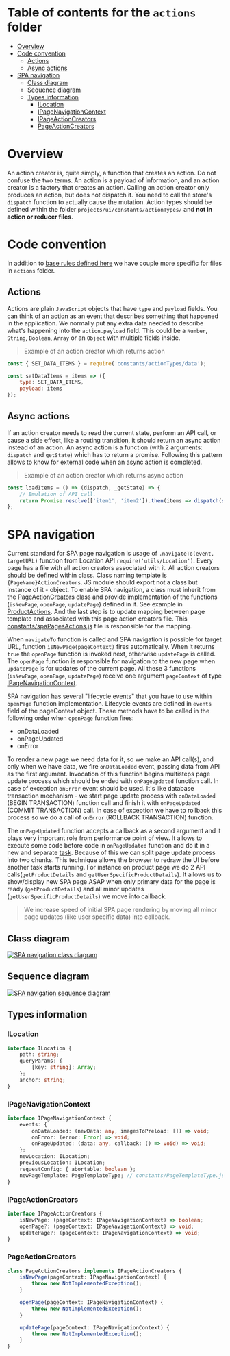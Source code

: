 # Table of contents for the `actions` folder

-   [Overview](#overview)
-   [Code convention](#code-convention)
    -   [Actions](#actions)
    -   [Async actions](#async-actions)
-   [SPA navigation](#spa-navigation)
    -   [Class diagram](#class-diagram)
    -   [Sequence diagram](#sequence-diagram)
    -   [Types information](#types-information)
        -   [ILocation](#ilocation)
        -   [IPageNavigationContext](#ipagenavigationcontext)
        -   [IPageActionCreators](#ipageactioncreators)
        -   [PageActionCreators](#pageactioncreators)

# Overview

An action creator is, quite simply, a function that creates an action. Do not confuse the two terms. An action is a payload of information, and an action creator is a factory that creates an action. Calling an action creator only produces an action, but does not dispatch it. You need to call the store's `dispatch` function to actually cause the mutation. Action types should be defined within the folder `projects/ui/constants/actionTypes/` and **not in action or reducer files**.

# Code convention

In addition to [base rules defined here](../../../README.md) we have couple more specific for files in `actions` folder.

## Actions

Actions are plain `JavaScript` objects that have `type` and `payload` fields. You can think of an action as an event that describes something that happened in the application. We normally put any extra data needed to describe what's happening into the `action.payload` field. This could be a `Number`, `String`, `Boolean`, `Array` or an `Object` with multiple fields inside.

> Example of an action creator which returns action

```js
const { SET_DATA_ITEMS } = require('constants/actionTypes/data');

const setDataItems = items => ({
    type: SET_DATA_ITEMS,
    payload: items
});
```

## Async actions

If an action creator needs to read the current state, perform an API call, or cause a side effect, like a routing transition, it should return an async action instead of an action. An async action is a function (with 2 arguments: `dispatch` and `getState`) which has to return a promise. Following this pattern allows to know for external code when an async action is completed.

> Example of an action creator which returns async action

```js
const loadItems = () => (dispatch, _getState) => {
    // Emulation of API call.
    return Promise.resolve(['item1', 'item2']).then(items => dispatch(setDataItems(items)));
};
```

# SPA navigation

Current standard for SPA page navigation is usage of `.navigateTo(event, targetURL)` function from Location API `require('utils/Location')`. Every page has a file with all action creators associated with it. All action creators should be defined within class. Class naming template is `{PageName}ActionCreators`. JS module should export not a class but instance of it - object. To enable SPA navigation, a class must inherit from the [PageActionCreators](#pageactioncreators) class and provide implementation of the functions (`isNewPage`, `openPage`, `updatePage`) defined in it. See example in [ProductActions](../actions/ProductActions.js). And the last step is to update mapping between page template and associated with this page action creators file. This [constants/spaPagesActions.js](../constants/spaPagesActions.js) file is responsible for the mapping.

When `navigateTo` function is called and SPA navigation is possible for target URL, function `isNewPage(pageContext)` fires automatically. When it returns `true` the `openPage` function is invoked next, otherwise `updatePage` is called. The `openPage` function is responsible for navigation to the new page when `updatePage` is for updates of the current page. All these 3 functions (`isNewPage`, `openPage`, `updatePage`) receive one argument `pageContext` of type [IPageNavigationContext](#ipagenavigationcontext).

SPA navigation has several "lifecycle events" that you have to use within `openPage` function implementation. Lifecycle events are defined in `events` field of the pageContext object. These methods have to be called in the following order when `openPage` function fires:

-   onDataLoaded
-   onPageUpdated
-   onError

To render a new page we need data for it, so we make an API call(s), and only when we have data, we fire `onDataLoaded` event, passing data from API as the first argument. Invocation of this function begins multisteps page update process which should be ended with `onPageUpdated` function call. In case of exception `onError` event should be used. It's like database transaction mechanism - we start page update process with `onDataLoaded` (BEGIN TRANSACTION) function call and finish it with `onPageUpdated` (COMMIT TRANSACTION) call. In case of exception we have to rollback this process so we do a call of `onError` (ROLLBACK TRANSACTION) function.

The `onPageUpdated` function accepts a callback as a second argument and it plays very important role from performance point of view. It allows to execute some code before code in `onPageUpdated` function and do it in a new and separate [task](https://developer.mozilla.org/en-US/docs/Web/API/HTML_DOM_API/Microtask_guide#tasks). Because of this we can split page update process into two chunks. This technique allows the browser to redraw the UI before another task starts running. For instance on product page we do 2 API calls(`getProductDetails` and `getUserSpecificProductDetails`). It allows us to show/display new SPA page ASAP when only primary data for the page is ready (`getProductDetails`) and all minor updates (`getUserSpecificProductDetails`) we move into callback.

> We increase speed of initial SPA page rendering by moving all minor page updates (like user specific data) into callback.

## Class diagram

[![SPA navigation class diagram](../../../documentation/artifacts/spaNavigationClassDiagram.svg)](https://lucid.app/lucidchart/5a489d59-5c66-4e8f-bb2d-05a883ed5e03/edit?viewport_loc=-432%2C-87%2C3072%2C1555%2CHWEp-vi-RSFO&invitationId=inv_11450988-c8b8-449c-b305-7a288d66c6de)

## Sequence diagram

[![SPA navigation sequence diagram](../../../documentation/artifacts/spaNavigationSequenceDiagram.svg)](https://lucid.app/lucidchart/7f350276-8a8e-4ab5-9528-9aceb9dfe0a2/edit?viewport_loc=-1455%2C-266%2C5286%2C2675%2C0_0&invitationId=inv_1db80a8c-085d-41f8-ae12-107fbb159a3b)

## Types information

### ILocation

```ts
interface ILocation {
    path: string;
    queryParams: {
        [key: string]: Array;
    };
    anchor: string;
}
```

### IPageNavigationContext

```ts
interface IPageNavigationContext {
    events: {
        onDataLoaded: (newData: any, imagesToPreload: []) => void;
        onError: (error: Error) => void;
        onPageUpdated: (data: any, callback: () => void) => void;
    };
    newLocation: ILocation;
    previousLocation: ILocation;
    requestConfig: { abortable: boolean };
    newPageTemplate: PageTemplateType; // constants/PageTemplateType.js
}
```

### IPageActionCreators

```ts
interface IPageActionCreators {
    isNewPage: (pageContext: IPageNavigationContext) => boolean;
    openPage?: (pageContext: IPageNavigationContext) => void;
    updatePage?: (pageContext: IPageNavigationContext) => void;
}
```

### PageActionCreators

```ts
class PageActionCreators implements IPageActionCreators {
    isNewPage(pageContext: IPageNavigationContext) {
        throw new NotImplementedException();
    }

    openPage(pageContext: IPageNavigationContext) {
        throw new NotImplementedException();
    }

    updatePage(pageContext: IPageNavigationContext) {
        throw new NotImplementedException();
    }
}
```
